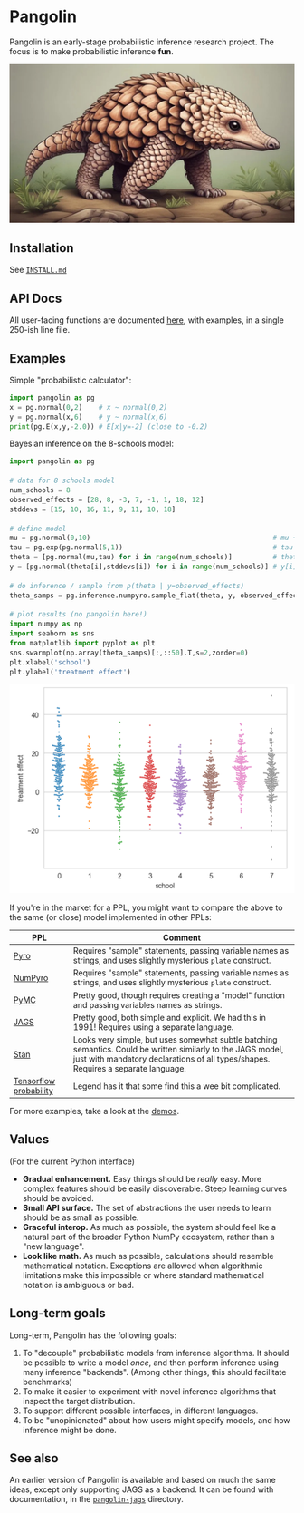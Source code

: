 # Pangolin

Pangolin is an early-stage probabilistic inference research project. The focus is to make probabilistic inference **fun**.

![pangolin](pangolin.jpg)

## Installation

See [`INSTALL.md`](INSTALL.md)

## API Docs

All user-facing functions are documented [here](API.md), with examples, in a single 250-ish line file.

## Examples

Simple "probabilistic calculator":

```python
import pangolin as pg
x = pg.normal(0,2)    # x ~ normal(0,2)
y = pg.normal(x,6)    # y ~ normal(x,6)
print(pg.E(x,y,-2.0)) # E[x|y=-2] (close to -0.2)
```

Bayesian inference on the 8-schools model:

```python
import pangolin as pg

# data for 8 schools model
num_schools = 8
observed_effects = [28, 8, -3, 7, -1, 1, 18, 12]
stddevs = [15, 10, 16, 11, 9, 11, 10, 18]

# define model
mu = pg.normal(0,10)                                             # mu ~ normal(0,10)
tau = pg.exp(pg.normal(5,1))                                     # tau ~ lognormal(5,1)
theta = [pg.normal(mu,tau) for i in range(num_schools)]          # theta[i] ~ normal(mu,tau)
y = [pg.normal(theta[i],stddevs[i]) for i in range(num_schools)] # y[i] ~ normal(theta[i],stddevs[i])

# do inference / sample from p(theta | y=observed_effects)
theta_samps = pg.inference.numpyro.sample_flat(theta, y, observed_effects)

# plot results (no pangolin here!)
import numpy as np
import seaborn as sns
from matplotlib import pyplot as plt
sns.swarmplot(np.array(theta_samps)[:,::50].T,s=2,zorder=0)
plt.xlabel('school')
plt.ylabel('treatment effect')
```

![](8schools_plot.png)

If you're in the market for a PPL, you might want to compare the above to the same (or close) model implemented in other PPLs:


| PPL                                                                                                    | Comment                                                                                                                                                                                           |
|--------------------------------------------------------------------------------------------------------|---------------------------------------------------------------------------------------------------------------------------------------------------------------------------------------------------|
| [Pyro](https://forum.pyro.ai/t/hierarchical-models-and-eight-schools-example/362)                      | Requires "sample" statements, passing variable names as strings, and uses slightly mysterious `plate` construct.                                                                                  |
| [NumPyro](https://github.com/pyro-ppl/numpyro?tab=readme-ov-file#a-simple-example---8-schools)         | Requires "sample" statements, passing variable names as strings, and uses slightly mysterious `plate` construct.                                                                                  |
| [PyMC](https://github.com/stan-dev/posteriordb/issues/117#issuecomment-567552694)                      | Pretty good, though requires creating a "model" function and passing variables names as strings.                                                                                                  | 
| [JAGS](https://rstudio-pubs-static.s3.amazonaws.com/15236_9bc0cd0966924b139c5162d7d61a2436.html)       | Pretty good, both simple and explicit. We had this in 1991! Requires using a separate language.                                                                                                   |
| [Stan](https://www.maths.usyd.edu.au/u/jormerod/Workshop/Example1/Example1.html#:~:text=school_model3) | Looks very simple, but uses somewhat subtle batching semantics. Could be written similarly to the JAGS model, just with mandatory declarations of all types/shapes. Requires a separate language. |
| [Tensorflow probability](https://www.tensorflow.org/probability/examples/Eight_Schools)                | Legend has it that some find this a wee bit complicated.                                                                                                                                          |

For more examples, take a look at the [demos](demos/).

## Values

(For the current Python interface)

* **Gradual enhancement.** Easy things should be *really* easy. More complex features should be easily discoverable. Steep learning curves should be avoided.
* **Small API surface.** The set of abstractions the user needs to learn should be as small as possible.
* **Graceful interop.** As much as possible, the system should feel lke a natural part of the broader Python NumPy ecosystem, rather than a "new language".
* **Look like math.** As much as possible, calculations should resemble mathematical notation. Exceptions are allowed when algorithmic limitations make this impossible or where standard mathematical notation is ambiguous or bad.

## Long-term goals

Long-term, Pangolin has the following goals:

1. To "decouple" probabilistic models from inference algorithms. It should be possible to write a model *once*, and then perform inference using many inference "backends". (Among other things, this should facilitate benchmarks)
2. To make it easier to experiment with novel inference algorithms that inspect the target distribution. 
3. To support different possible interfaces, in different languages.
4. To be "unopinionated" about how users might specify models, and how inference might be done.


## See also

An earlier version of Pangolin is available and based on much the same ideas, except only supporting JAGS as a backend. It can be found with documentation, in the 
[`pangolin-jags`](pangolin-jags) directory.
